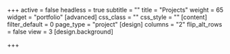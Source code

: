 +++
active = false
headless = true
subtitle = ""
title = "Projects"
weight = 65
widget = "portfolio"
[advanced]
css_class = ""
css_style = ""
[content]
filter_default = 0
page_type = "project"
[design]
columns = "2"
flip_alt_rows = false
view = 3
[design.background]

+++
